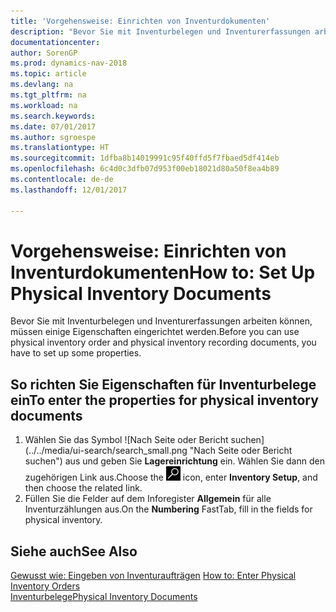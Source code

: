 ```yaml
---
title: 'Vorgehensweise: Einrichten von Inventurdokumenten'
description: "Bevor Sie mit Inventurbelegen und Inventurerfassungen arbeiten können, müssen einige Eigenschaften eingerichtet werden."
documentationcenter: 
author: SorenGP
ms.prod: dynamics-nav-2018
ms.topic: article
ms.devlang: na
ms.tgt_pltfrm: na
ms.workload: na
ms.search.keywords: 
ms.date: 07/01/2017
ms.author: sgroespe
ms.translationtype: HT
ms.sourcegitcommit: 1dfba8b14019991c95f40ffd5f7fbaed5df414eb
ms.openlocfilehash: 6c4d0c3dfb07d953f00eb18021d80a50f8ea4b89
ms.contentlocale: de-de
ms.lasthandoff: 12/01/2017

---
```

# <a name="how-to-set-up-physical-inventory-documents"></a><span data-ttu-id="501b1-103">Vorgehensweise: Einrichten von Inventurdokumenten</span><span class="sxs-lookup"><span data-stu-id="501b1-103">How to: Set Up Physical Inventory Documents</span></span>
<span data-ttu-id="501b1-104">Bevor Sie mit Inventurbelegen und Inventurerfassungen arbeiten können, müssen einige Eigenschaften eingerichtet werden.</span><span class="sxs-lookup"><span data-stu-id="501b1-104">Before you can use physical inventory order and physical inventory recording documents, you have to set up some properties.</span></span>  

## <a name="to-enter-the-properties-for-physical-inventory-documents"></a><span data-ttu-id="501b1-105">So richten Sie Eigenschaften für Inventurbelege ein</span><span class="sxs-lookup"><span data-stu-id="501b1-105">To enter the properties for physical inventory documents</span></span>  

1.  <span data-ttu-id="501b1-106">Wählen Sie das Symbol ![Nach Seite oder Bericht suchen] (../../media/ui-search/search_small.png "Nach Seite oder Bericht suchen") aus und geben Sie **Lagereinrichtung** ein. Wählen Sie dann den zugehörigen Link aus.</span><span class="sxs-lookup"><span data-stu-id="501b1-106">Choose the ![Search for Page or Report](../../media/ui-search/search_small.png "Search for Page or Report icon") icon, enter **Inventory Setup**, and then choose the related link.</span></span>  
2.  <span data-ttu-id="501b1-107">Füllen Sie die Felder auf dem Inforegister **Allgemein** für alle Inventurzählungen aus.</span><span class="sxs-lookup"><span data-stu-id="501b1-107">On the **Numbering** FastTab, fill in the fields for physical inventory.</span></span>  

## <a name="see-also"></a><span data-ttu-id="501b1-108">Siehe auch</span><span class="sxs-lookup"><span data-stu-id="501b1-108">See Also</span></span>  
 <span data-ttu-id="501b1-109">[Gewusst wie: Eingeben von Inventuraufträgen](how-to-enter-physical-inventory-orders.md) </span><span class="sxs-lookup"><span data-stu-id="501b1-109">[How to: Enter Physical Inventory Orders](how-to-enter-physical-inventory-orders.md) </span></span>  
 [<span data-ttu-id="501b1-110">Inventurbelege</span><span class="sxs-lookup"><span data-stu-id="501b1-110">Physical Inventory Documents</span></span>](physical-inventory-documents.md)

